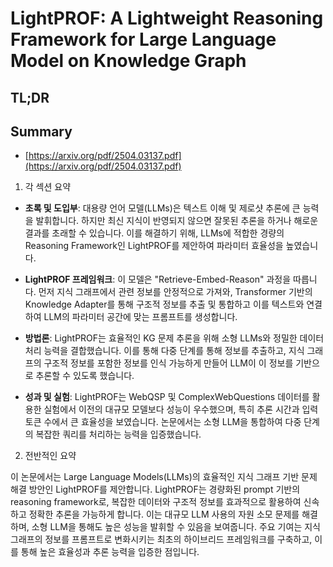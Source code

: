# LightPROF: A Lightweight Reasoning Framework for Large Language Model on Knowledge Graph
## TL;DR
## Summary
- [https://arxiv.org/pdf/2504.03137.pdf](https://arxiv.org/pdf/2504.03137.pdf)

1. 각 섹션 요약

- **초록 및 도입부**: 대용량 언어 모델(LLMs)은 텍스트 이해 및 제로샷 추론에 큰 능력을 발휘합니다. 하지만 최신 지식이 반영되지 않으면 잘못된 추론을 하거나 해로운 결과를 초래할 수 있습니다. 이를 해결하기 위해, LLMs에 적합한 경량의 Reasoning Framework인 LightPROF를 제안하여 파라미터 효율성을 높였습니다.

- **LightPROF 프레임워크**: 이 모델은 "Retrieve-Embed-Reason" 과정을 따릅니다. 먼저 지식 그래프에서 관련 정보를 안정적으로 가져와, Transformer 기반의 Knowledge Adapter를 통해 구조적 정보를 추출 및 통합하고 이를 텍스트와 연결하여 LLM의 파라미터 공간에 맞는 프롬프트를 생성합니다.

- **방법론**: LightPROF는 효율적인 KG 문제 추론을 위해 소형 LLMs와 정밀한 데이터 처리 능력을 결합했습니다. 이를 통해 다중 단계를 통해 정보를 추출하고, 지식 그래프의 구조적 정보를 포함한 정보를 인식 가능하게 만들어 LLM이 이 정보를 기반으로 추론할 수 있도록 했습니다.

- **성과 및 실험**: LightPROF는 WebQSP 및 ComplexWebQuestions 데이터를 활용한 실험에서 이전의 대규모 모델보다 성능이 우수했으며, 특히 추론 시간과 입력 토큰 수에서 큰 효율성을 보였습니다. 논문에서는 소형 LLM을 통합하여 다중 단계의 복잡한 쿼리를 처리하는 능력을 입증했습니다.

2. 전반적인 요약

이 논문에서는 Large Language Models(LLMs)의 효율적인 지식 그래프 기반 문제 해결 방안인 LightPROF를 제안합니다. LightPROF는 경량화된 prompt 기반의 reasoning framework로, 복잡한 데이터와 구조적 정보를 효과적으로 활용하여 신속하고 정확한 추론을 가능하게 합니다. 이는 대규모 LLM 사용의 자원 소모 문제를 해결하며, 소형 LLM을 통해도 높은 성능을 발휘할 수 있음을 보여줍니다. 주요 기여는 지식 그래프의 정보를 프롬프트로 변화시키는 최초의 하이브리드 프레임워크를 구축하고, 이를 통해 높은 효율성과 추론 능력을 입증한 점입니다.